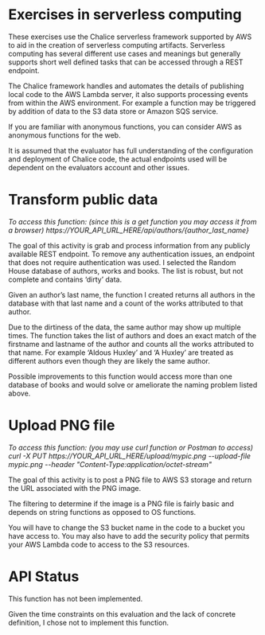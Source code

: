 # Exercises in serverless computing

These exercises use the Chalice serverless framework supported by AWS to aid in the creation of serverless computing artifacts. Serverless computing has several different use cases and meanings but generally supports short well defined tasks that can be accessed through a REST endpoint. 

The Chalice framework handles and automates the details of publishing local code to the AWS Lambda server, it also supports processing events from within the AWS environment. For example a function may be triggered by addition of data to the S3 data store or Amazon SQS service.

If you are familiar with anonymous functions, you can consider AWS as anonymous functions for the web.

It is assumed that the evaluator has full understanding of the configuration and deployment of Chalice code, the actual endpoints used will be dependent on the evaluators account and other issues.


# Transform public data 

*To access this function: (since this is a get function you may access it from a browser) 
 https://YOUR_API_URL_HERE/api/authors/{author_last_name}*

The goal of this activity is grab and process information from any publicly available REST endpoint. To remove any authentication issues, an endpoint that does not require authentication was used. I selected the Random House database of authors, works and books. The list is robust, but not complete and contains ‘dirty’ data.

Given an author’s last name, the function I created returns all authors in the database with that last name and a count of the works attributed to that author. 

Due to the dirtiness of the data, the same author may show up multiple times. The function takes the list of authors and does an exact match of the firstname and lastname of the author and counts all the works attributed to that name. For example ‘Aldous Huxley’ and ‘A Huxley’ are treated as different authors even though they are likely the same author.

Possible improvements to this function would access more than one database of books and would solve or ameliorate the naming problem listed above.


# Upload PNG file

*To access this function:  (you may use curl function or Postman to access)
curl -X PUT https://YOUR_API_URL_HERE/upload/mypic.png --upload-file mypic.png --header "Content-Type:application/octet-stream"*

The goal of this activity is to post a PNG file to AWS S3 storage and return the URL associated with the PNG image.

The filtering to determine if the image is a PNG file is fairly basic and depends on string functions as opposed to OS functions.

You will have to change the S3 bucket name in the code to a bucket you have access to. You may also have to add the security policy that permits your AWS Lambda code to access to the S3 resources.


# API Status

This function has not been implemented.

Given the time constraints on this evaluation and the lack of concrete definition, I chose not to implement this function.
